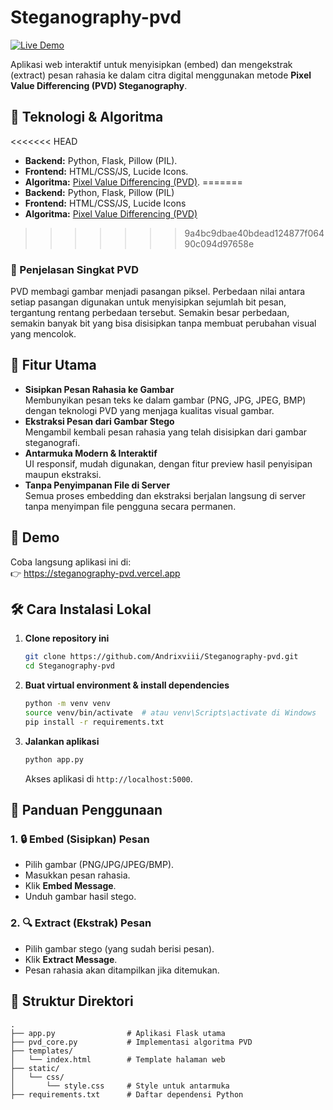 # Steganography-pvd

[![Live Demo](https://img.shields.io/badge/Live-Demo-green)](https://steganography-pvd.vercel.app)

Aplikasi web interaktif untuk menyisipkan (embed) dan mengekstrak (extract) pesan rahasia ke dalam citra digital menggunakan metode **Pixel Value Differencing (PVD) Steganography**.

## 📌 Teknologi & Algoritma

<<<<<<< HEAD
- **Backend:** Python, Flask, Pillow (PIL).
- **Frontend:** HTML/CSS/JS, Lucide Icons.
- **Algoritma:** [Pixel Value Differencing (PVD)](https://en.wikipedia.org/wiki/Steganography#Pixel_value_differencing).
=======
- **Backend:** Python, Flask, Pillow (PIL)
- **Frontend:** HTML/CSS/JS, Lucide Icons
- **Algoritma:** [Pixel Value Differencing (PVD)](https://en.wikipedia.org/wiki/Steganography#Pixel_value_differencing)
>>>>>>> 9a4bc9dbae40bdead124877f06490c094d97658e

### 📖 Penjelasan Singkat PVD
PVD membagi gambar menjadi pasangan piksel. Perbedaan nilai antara setiap pasangan digunakan untuk menyisipkan sejumlah bit pesan, tergantung rentang perbedaan tersebut. Semakin besar perbedaan, semakin banyak bit yang bisa disisipkan tanpa membuat perubahan visual yang mencolok.

## 🎯 Fitur Utama

- **Sisipkan Pesan Rahasia ke Gambar**  
  Membunyikan pesan teks ke dalam gambar (PNG, JPG, JPEG, BMP) dengan teknologi PVD yang menjaga kualitas visual gambar.
- **Ekstraksi Pesan dari Gambar Stego**  
  Mengambil kembali pesan rahasia yang telah disisipkan dari gambar steganografi.
- **Antarmuka Modern & Interaktif**  
  UI responsif, mudah digunakan, dengan fitur preview hasil penyisipan maupun ekstraksi.
- **Tanpa Penyimpanan File di Server**  
  Semua proses embedding dan ekstraksi berjalan langsung di server tanpa menyimpan file pengguna secara permanen.

## 🚀 Demo

Coba langsung aplikasi ini di:  
👉 https://steganography-pvd.vercel.app

## 🛠️ Cara Instalasi Lokal

1. **Clone repository ini**
    ```bash
    git clone https://github.com/Andrixviii/Steganography-pvd.git
    cd Steganography-pvd
    ```

2. **Buat virtual environment & install dependencies**
    ```bash
    python -m venv venv
    source venv/bin/activate  # atau venv\Scripts\activate di Windows
    pip install -r requirements.txt
    ```

3. **Jalankan aplikasi**
    ```bash
    python app.py
    ```
    Akses aplikasi di `http://localhost:5000`.

## 📌 Panduan Penggunaan

### 1. 🔒 Embed (Sisipkan) Pesan
- Pilih gambar (PNG/JPG/JPEG/BMP).
- Masukkan pesan rahasia.
- Klik **Embed Message**.
- Unduh gambar hasil stego.

### 2. 🔍 Extract (Ekstrak) Pesan
- Pilih gambar stego (yang sudah berisi pesan).
- Klik **Extract Message**.
- Pesan rahasia akan ditampilkan jika ditemukan.

## 📂 Struktur Direktori

```
.
├── app.py                # Aplikasi Flask utama
├── pvd_core.py           # Implementasi algoritma PVD
├── templates/
│   └── index.html        # Template halaman web
├── static/
│   └── css/
│       └── style.css     # Style untuk antarmuka
├── requirements.txt      # Daftar dependensi Python
```

